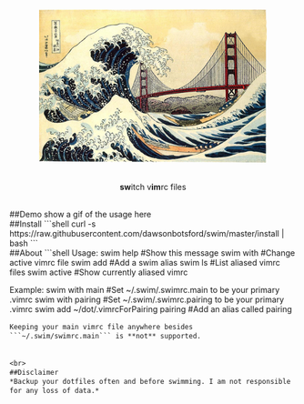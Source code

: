 <p align="center">
  <img src="img/GreatWave.jpg" alt="swim logo" width = "400" />
  <br>
  <br>
  <p align = "center">
    <b>sw</b>itch v<b>im</b>rc files
  </p>
</p>

<br>
##Demo
show a gif of the usage here

<br>
##Install
```shell
curl -s https://raw.githubusercontent.com/dawsonbotsford/swim/master/install | bash
```

<br>
##About
```shell
Usage:
  swim help                         #Show this message
  swim with <alias>                 #Change active vimrc file
  swim add <pathToFile> <alias>     #Add a swim alias
  swim ls                           #List aliased vimrc files
  swim active                       #Show currently aliased vimrc

Example:
  swim with main                               #Set ~/.swim/.swimrc.main to be your primary .vimrc
  swim with pairing                            #Set ~/.swim/.swimrc.pairing to be your primary .vimrc
  swim add ~/dot/.vimrcForPairing pairing      #Add an alias called pairing

```
Keeping your main vimrc file anywhere besides ```~/.swim/swimrc.main``` is **not** supported.


<br>
##Disclaimer
*Backup your dotfiles often and before swimming. I am not responsible for any loss of data.*
